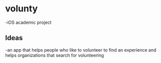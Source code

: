 # volunty
-iOS academic project

## Ideas
-an app that helps people who like to volunteer to find an experience 
and helps organizations that search for volunteering
